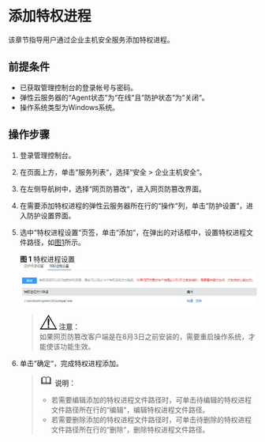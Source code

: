 # 添加特权进程<a name="ZH-CN_TOPIC_0124458146"></a>

该章节指导用户通过企业主机安全服务添加特权进程。

## 前提条件<a name="section2256777914731"></a>

-   已获取管理控制台的登录帐号与密码。
-   弹性云服务器的“Agent状态“为“在线“且“防护状态“为“关闭“。
-   操作系统类型为Windows系统。

## 操作步骤<a name="section1676416514319"></a>

1.  登录管理控制台。
2.  在页面上方，单击“服务列表“，选择“安全  \>  企业主机安全“。
3.  在左侧导航树中，选择“网页防篡改“，进入网页防篡改界面。
4.  在需要添加特权进程的弹性云服务器所在行的“操作“列，单击“防护设置“，进入防护设置界面。
5.  选中“特权进程设置“页签，单击“添加“，在弹出的对话框中，设置特权进程文件路径，如[图1](#fig9234184561612)所示。

    **图 1**  特权进程设置<a name="fig9234184561612"></a>  
    ![](figures/特权进程设置.jpg "特权进程设置")

    >![](public_sys-resources/icon-notice.gif) **注意：**   
    >如果网页防篡改客户端是在8月3日之前安装的，需要重启操作系统，才能使该功能生效。  


1.  单击“确定“，完成特权进程添加。

    >![](public_sys-resources/icon-note.gif) **说明：**   
    >-   若需要编辑添加的特权进程文件路径时，可单击待编辑的特权进程文件路径所在行的“编辑“，编辑特权进程文件路径。  
    >-   若需要删除添加的特权进程文件路径时，可单击待删除的特权进程文件路径所在行的“删除“，删除特权进程文件路径。  


